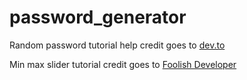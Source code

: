 # password_generator

Random password tutorial help credit goes to [dev.to](https://dev.to/code_mystery/random-password-generator-using-javascript-6a)

Min max slider tutorial credit goes to [Foolish Developer](https://foolishdeveloper.com/how-to-create-javascript-range-slider-with-min-and-max/)


